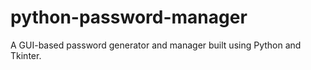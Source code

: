 # python-password-manager
 A GUI-based password generator and manager built using Python and Tkinter.
